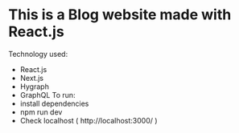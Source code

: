# This is a Blog website made with React.js
Technology used:
* React.js
* Next.js 
* Hygraph
* GraphQL
To run:
* install dependencies
* npm run dev
* Check localhost ( http://localhost:3000/ )
